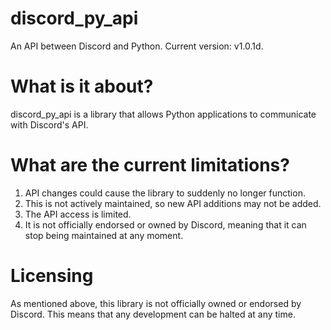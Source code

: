 # discord_py_api
An API between Discord and Python. Current version: v1.0.1d.

# What is it about?
discord_py_api is a library that allows Python applications to communicate with Discord's API. 

# What are the current limitations?
1. API changes could cause the library to suddenly no longer function. 
2. This is not actively maintained, so new API additions may not be added.
3. The API access is limited.
4. It is not officially endorsed or owned by Discord, meaning that it can stop being maintained
at any moment.

# Licensing
As mentioned above, this library is not officially owned or endorsed by Discord. This means that 
any development can be halted at any time.
